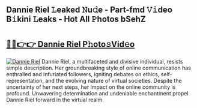## Dannie Riel 𝙻eaked 𝙽u𝚍e - Part-fmd 𝚅𝚒deo B𝚒kini 𝙻eaks - Hot All 𝙿hotos bSehZ

# <h2><a href="http://ld18mog.urlbe.top/?page=Dannie+Riel">🔗🔗👉👉 Dannie Riel P𝚑oto𝚜Vid𝚎o</a></h2>

[![Dannie Riel](https://i.imgur.com/eBuTRDB.gif)](http://ld18mog.urlbe.top/?page=Dannie+Riel)
Dannie Riel, a multifaceted and divisive individual, resists simple description. Her groundbreaking style of online communication has enthralled and infuriated followers, igniting debates on ethics, self-representation, and the evolving nature of virtual societies. Despite the uncertainty of her next steps, her impact on the online community is profound. Unwavering determination and undeniable enchantment propel Dannie Riel forward in the virtual realm.
